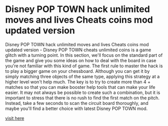 # Disney POP TOWN hack unlimited moves and lives Cheats coins mod updated version

Disney POP TOWN hack unlimited moves and lives Cheats coins mod updated version - Disney POP TOWN cheats unlimited coins is a game glitch with a turning point. In this section, we'll focus on the standard part of the game and give you some ideas on how to deal with the board in case you're not familiar with this kind of game. The first rule to master the hack is to play a bigger game on your chessboard. Although you can get it by simply matching three objects of the same type, applying this strategy at a higher level won't help much. The key is to try to create more than 4 + matches so that you can make booster help tools that can make your life easier. It may not always be possible to create such a combination, but it is important to stress that there is no rush to find the first match on the pitch. Instead, take a few seconds to scan the circuit board thoroughly, and maybe you'll find a better choice with latest Disney POP TOWN mod.

<a href="https://yintamod.xyz/disney-pop-town/">visit here</a>
